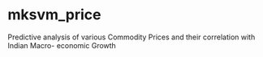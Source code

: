 # mksvm_price
Predictive analysis of various Commodity Prices and their correlation with Indian Macro- economic Growth
